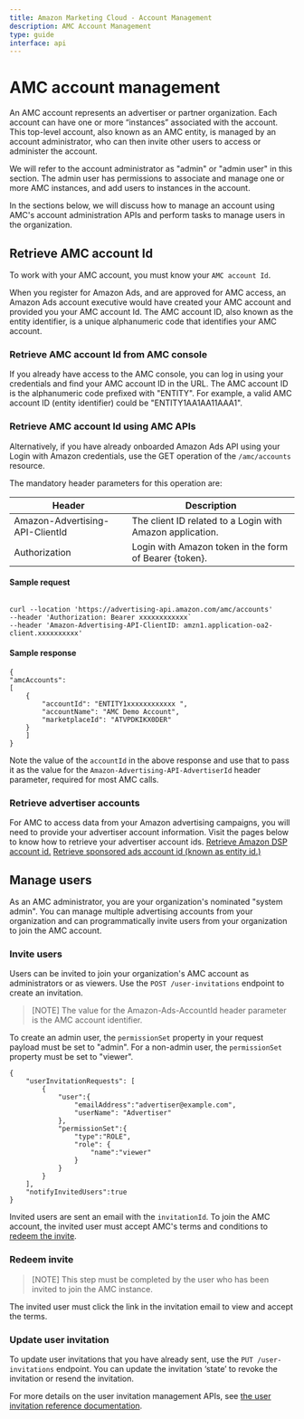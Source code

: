```yaml
---
title: Amazon Marketing Cloud - Account Management
description: AMC Account Management
type: guide
interface: api
---
```

# AMC account management

An AMC account represents an advertiser or partner organization. Each account can have one or more “instances” associated with the account. This top-level account, also known as an AMC entity, is managed by an account administrator, who can then invite other users to access or administer the account.

We will refer to the account administrator as "admin" or "admin user" in this section. The admin user has permissions to associate and manage one or more AMC instances, and add users to instances in the account.

In the sections below, we will discuss how to manage an account using AMC's account administration APIs and perform tasks to manage users in the organization.

## Retrieve AMC account Id

To work with your AMC account, you must know your `AMC account Id`.

When you register for Amazon Ads, and are approved for AMC access, an Amazon Ads account executive would have created your AMC account and provided you your AMC account Id.  The AMC account ID, also known as the entity identifier, is a unique alphanumeric code that identifies your AMC account.

### Retrieve AMC account Id from AMC console

If you already have access to the AMC console, you can log in using your credentials and find your AMC account ID in the URL. The AMC account ID is the alphanumeric code prefixed with "ENTITY". For example, a valid AMC account ID (entity identifier) could be "ENTITY1AA1AA11AAA1".

### Retrieve AMC account Id using AMC APIs

Alternatively, if you have already onboarded Amazon Ads API using your Login with Amazon credentials, use the GET operation of the `/amc/accounts` resource.

The mandatory header parameters for this operation are:

| Header                          | Description                                               |
| ------------------------------- | --------------------------------------------------------- |
| Amazon-Advertising-API-ClientId | The client ID related to a Login with Amazon application. |
| Authorization                   | Login with Amazon token in the form of Bearer {token}.    |

#### Sample request

```

curl --location 'https://advertising-api.amazon.com/amc/accounts'
--header 'Authorization: Bearer xxxxxxxxxxxx`
--header 'Amazon-Advertising-API-ClientID: amzn1.application-oa2-client.xxxxxxxxxx'

```

#### Sample response

```
{
"amcAccounts": 
[
    {
        "accountId": "ENTITY1xxxxxxxxxxxx ",
        "accountName": "AMC Demo Account",
        "marketplaceId": "ATVPDKIKX0DER"
    }
    ]
}
```

Note the value of the `accountId` in the above response and use that to pass it as the value for the `Amazon-Advertising-API-AdvertiserId` header parameter, required for most AMC calls.

### Retrieve advertiser accounts

For AMC to access data from your Amazon advertising campaigns, you will need to provide your advertiser account information. Visit the pages below to know how to retrieve your advertiser account ids.
[Retrieve Amazon DSP account id.](guides/get-started/retrieve-profiles)
[Retrieve sponsored ads account id (known as entity id.)](guides/account-management/accounts/retrieve-accounts)

## Manage users

As an AMC administrator, you are your organization's nominated "system admin". You can manage multiple advertising accounts from your organization and can programmatically invite users from your organization to join the AMC account.

### Invite users

Users can be invited to join your organization's AMC account as administrators or as viewers.
Use the `POST /user-invitations` endpoint to create an invitation.

> [NOTE] The value for the Amazon-Ads-AccountId header parameter is the AMC account identifier.

To create an admin user, the `permissionSet` property in your request payload must be set to "admin". For a non-admin user, the `permissionSet` property must be set to "viewer".

```
{
    "userInvitationRequests": [
        {
            "user":{
                "emailAddress":"advertiser@example.com",
                "userName": "Advertiser"
            },
            "permissionSet":{
                "type":"ROLE",
                "role": {
                    "name":"viewer"
                }
            }
        }
    ],
    "notifyInvitedUsers":true
}
```

Invited users are sent an email with the `invitationId`. To join the AMC account, the invited user must accept AMC's terms and conditions to [redeem the invite](#redeem-invite).

### Redeem invite

> [NOTE] This step must be completed by the user who has been invited to join the AMC instance.

The invited user must click the link in the invitation email to view and accept the terms.

### Update user invitation

To update user invitations that you have  already sent, use the `PUT /user-invitations` endpoint. You can update the invitation ‘state’ to revoke the invitation or resend the invitation.

For more details on the user invitation management APIs, see [the user invitation reference documentation](user-invitations).
